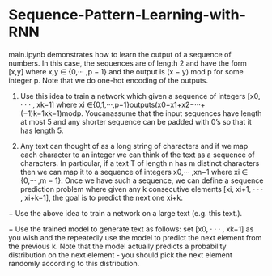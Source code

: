 # Sequence-Pattern-Learning-with-RNN

main.ipynb demonstrates how to learn the output of a sequence of numbers. In this case, the sequences are of length 2 and have the form [x,y] where x,y ∈ {0,··· ,p − 1} and the output is (x − y) mod p for some integer p. Note that we do one-hot encoding of the outputs.

1. Use this idea to train a network which given a sequence of integers [x0, · · · , xk−1] where xi ∈{0,1,···,p−1}outputs(x0−x1+x2−···+(−1)k−1xk−1)modp. Youcanassume that the input sequences have length at most 5 and any shorter sequence can be padded with 0’s so that it has length 5.

2. Any text can thought of as a long string of characters and if we map each character to an integer we can think of the text as a sequence of characters. In particular, if a text T of length n has m distinct characters then we can map it to a sequence of integers x0,··· ,xn−1 where xi ∈ {0,··· ,m − 1}. Once we have such a sequence, we can define a sequence prediction problem where given any k consecutive elements [xi, xi+1, · · · , xi+k−1], the goal is to predict the next one xi+k.

− Use the above idea to train a network on a large text (e.g. this text.).

− Use the trained model to generate text as follows: set [x0, · · · , xk−1] as you wish and the repeatedly use the model to predict the next element from the previous k. Note that the model actually predicts a probability distribution on the next element - you should pick the next element randomly according to this distribution.
